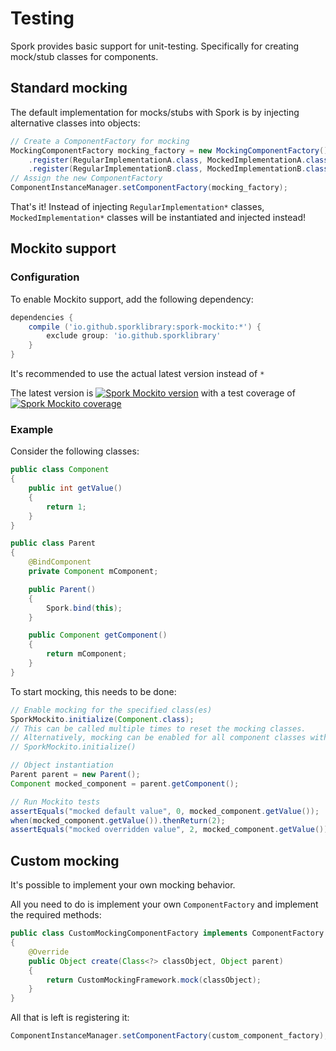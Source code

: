 # Testing

Spork provides basic support for unit-testing. Specifically for creating mock/stub classes for components.

## Standard mocking

The default implementation for mocks/stubs with Spork is by injecting alternative classes into objects:

```java
// Create a ComponentFactory for mocking
MockingComponentFactory mocking_factory = new MockingComponentFactory()
	.register(RegularImplementationA.class, MockedImplementationA.class)
	.register(RegularImplementationB.class, MockedImplementationB.class);
// Assign the new ComponentFactory
ComponentInstanceManager.setComponentFactory(mocking_factory);
```

That's it! Instead of injecting `RegularImplementation*` classes, `MockedImplementation*` classes will be instantiated and injected instead!

## Mockito support

### Configuration

To enable Mockito support, add the following dependency:

```groovy
dependencies {
	compile ('io.github.sporklibrary:spork-mockito:*') {
		exclude group: 'io.github.sporklibrary'
	}
}
```

It's recommended to use the actual latest version instead of `*`

The latest version is [![Spork Mockito version][mockito-version-svg]][mockito-version-link]
with a test coverage of [![Spork Mockito coverage][mockito-coverage-svg]][mockito-coverage-link]

### Example

Consider the following classes:

```java
public class Component
{
	public int getValue()
	{
		return 1;
	}
}

public class Parent
{
	@BindComponent
	private Component mComponent;

	public Parent()
	{
		Spork.bind(this);
	}

	public Component getComponent()
	{
		return mComponent;
	}
}
```

To start mocking, this needs to be done:

```java
// Enable mocking for the specified class(es)
SporkMockito.initialize(Component.class);
// This can be called multiple times to reset the mocking classes.
// Alternatively, mocking can be enabled for all component classes with:
// SporkMockito.initialize()

// Object instantiation
Parent parent = new Parent();
Component mocked_component = parent.getComponent();

// Run Mockito tests
assertEquals("mocked default value", 0, mocked_component.getValue());
when(mocked_component.getValue()).thenReturn(2);
assertEquals("mocked overridden value", 2, mocked_component.getValue());
```

## Custom mocking

It's possible to implement your own mocking behavior.

All you need to do is implement your own `ComponentFactory` and implement the required methods:

```java
public class CustomMockingComponentFactory implements ComponentFactory
{
	@Override
	public Object create(Class<?> classObject, Object parent)
	{
		return CustomMockingFramework.mock(classObject);
	}
}
```

All that is left is registering it:

```java
ComponentInstanceManager.setComponentFactory(custom_component_factory);
```

[mockito-version-svg]: https://img.shields.io/bintray/v/sporklibrary/spork/spork-mockito.svg?style=flat
[mockito-version-link]: https://bintray.com/sporklibrary/spork/spork-mockito/_latestVersion
[mockito-coverage-svg]: https://coveralls.io/repos/github/SporkLibrary/Spork-Mockito/badge.svg?branch=master
[mockito-coverage-link]: https://coveralls.io/github/SporkLibrary/Spork-Mockito?branch=master